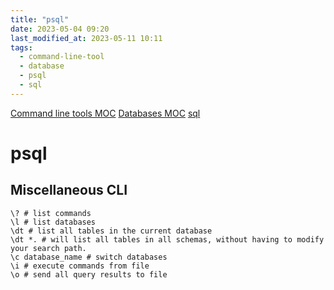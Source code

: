 ```yaml
---
title: "psql"
date: 2023-05-04 09:20
last_modified_at: 2023-05-11 10:11
tags:
  - command-line-tool
  - database
  - psql
  - sql
---
```


[Command line tools MOC](Command%20line%20tools%20MOC.md)
[Databases MOC](Databases%20MOC.md)
[sql](sql.md)

# psql

## Miscellaneous CLI

```shell
\? # list commands
\l # list databases
\dt # list all tables in the current database
\dt *. # will list all tables in all schemas, without having to modify your search path.
\c database_name # switch databases
\i # execute commands from file
\o # send all query results to file
```
